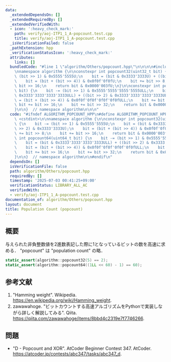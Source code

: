 ```yaml
---
data:
  _extendedDependsOn: []
  _extendedRequiredBy: []
  _extendedVerifiedWith:
  - icon: ':heavy_check_mark:'
    path: verify/aoj-ITP1_1_A-popcount.test.cpp
    title: verify/aoj-ITP1_1_A-popcount.test.cpp
  _isVerificationFailed: false
  _pathExtension: hpp
  _verificationStatusIcon: ':heavy_check_mark:'
  attributes:
    links: []
  bundledCode: "#line 1 \"algorithm/Others/popcount.hpp\"\n\n\n\n#include <cstdint>\n\
    \nnamespace algorithm {\n\nconstexpr int popcount32(uint32_t bit) {\n    bit -=\
    \ (bit >> 1) & 0x5555'5555U;\n    bit = (bit & 0x3333'3333U) + ((bit >> 2) & 0x3333'3333U);\n\
    \    bit = (bit + (bit >> 4)) & 0x0f0f'0f0fU;\n    bit += bit >> 8;\n    bit +=\
    \ bit >> 16;\n    return bit & 0x0000'003fU;\n}\n\nconstexpr int popcount64(uint64_t\
    \ bit) {\n    bit -= (bit >> 1) & 0x5555'5555'5555'5555ULL;\n    bit = (bit &\
    \ 0x3333'3333'3333'3333ULL) + ((bit >> 2) & 0x3333'3333'3333'3333ULL);\n    bit\
    \ = (bit + (bit >> 4)) & 0x0f0f'0f0f'0f0f'0f0fULL;\n    bit += bit >> 8;\n   \
    \ bit += bit >> 16;\n    bit += bit >> 32;\n    return bit & 0x0000'0000'0000'007fULL;\n\
    }\n\n}  // namespace algorithm\n\n\n"
  code: "#ifndef ALGORITHM_POPCOUNT_HPP\n#define ALGORITHM_POPCOUNT_HPP 1\n\n#include\
    \ <cstdint>\n\nnamespace algorithm {\n\nconstexpr int popcount32(uint32_t bit)\
    \ {\n    bit -= (bit >> 1) & 0x5555'5555U;\n    bit = (bit & 0x3333'3333U) + ((bit\
    \ >> 2) & 0x3333'3333U);\n    bit = (bit + (bit >> 4)) & 0x0f0f'0f0fU;\n    bit\
    \ += bit >> 8;\n    bit += bit >> 16;\n    return bit & 0x0000'003fU;\n}\n\nconstexpr\
    \ int popcount64(uint64_t bit) {\n    bit -= (bit >> 1) & 0x5555'5555'5555'5555ULL;\n\
    \    bit = (bit & 0x3333'3333'3333'3333ULL) + ((bit >> 2) & 0x3333'3333'3333'3333ULL);\n\
    \    bit = (bit + (bit >> 4)) & 0x0f0f'0f0f'0f0f'0f0fULL;\n    bit += bit >> 8;\n\
    \    bit += bit >> 16;\n    bit += bit >> 32;\n    return bit & 0x0000'0000'0000'007fULL;\n\
    }\n\n}  // namespace algorithm\n\n#endif\n"
  dependsOn: []
  isVerificationFile: false
  path: algorithm/Others/popcount.hpp
  requiredBy: []
  timestamp: '2025-07-03 00:41:25+09:00'
  verificationStatus: LIBRARY_ALL_AC
  verifiedWith:
  - verify/aoj-ITP1_1_A-popcount.test.cpp
documentation_of: algorithm/Others/popcount.hpp
layout: document
title: Population Count (popcount)
---
```



## 概要

与えられた非負整数値を2進数表記した際に1となっているビットの数を高速に求める．
"popcount" は "population count" の略．

```cpp
static_assert(algorithm::popcount32(5) == 2);
static_assert(algorithm::popcount64((1LL << 60) - 1) == 60);
```


## 参考文献

1. "Hamming weight". Wikipedia. <https://en.wikipedia.org/wiki/Hamming_weight>.
1. zawawahoge. "ビットカウントする高速アルゴリズムをPythonで実装しながら詳しく解説してみる". Qiita. <https://qiita.com/zawawahoge/items/8bbd4c2319e7f7746266>.


## 問題

- "D - Popcount and XOR". AtCoder Beginner Contest 347. AtCoder. <https://atcoder.jp/contests/abc347/tasks/abc347_d>.
